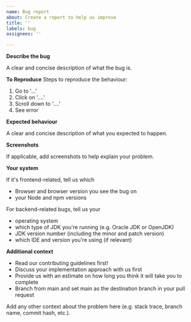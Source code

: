 ```yaml
---
name: Bug report
about: Create a report to help us improve
title: ''
labels: bug
assignees: ''

---
```


**Describe the bug**

A clear and concise description of what the bug is.

**To Reproduce**
Steps to reproduce the behaviour:
1. Go to '...'
2. Click on '....'
3. Scroll down to '....'
4. See error

**Expected behaviour**

A clear and concise description of what you expected to happen.

**Screenshots**

If applicable, add screenshots to help explain your problem.

**Your system**

If it's frontend-related, tell us which 
- Browser and browser version you see the bug on
- your Node and npm versions

For backend-related bugs, tell us your 
- operating system
- which type of JDK you're running (e.g. Oracle JDK or OpenJDK)
- JDK version number (including the minor and patch version) 
- which IDE and version you're using (if relevant)

**Additional context**

- Read our contributing guidelines first!
- Discuss your implementation approach with us first
- Provide us with an estimate on how long you think it will take you to complete
- Branch from main and set main as the destination branch in your pull request

Add any other context about the problem here (e.g. stack trace, branch name, commit hash, etc.).
